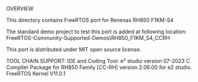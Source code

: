 OVERVIEW

This directory contains FreeRTOS port for Renesas RH850 F1KM-S4

The standard demo project to test this port is added at following location: 
FreeRTOS-Community-Supported-Demos\RH850_F1KM_S4_CCRH

This port is distributed under MIT open source license. 

TOOL CHAIN SUPPORT: 
IDE and Coding Tool: e² studio version 07-2023
C Compiler Package for RH850 Family [CC-RH] version 2.06.00 for e2 studio.
FreeRTOS Kernel V11.0.1